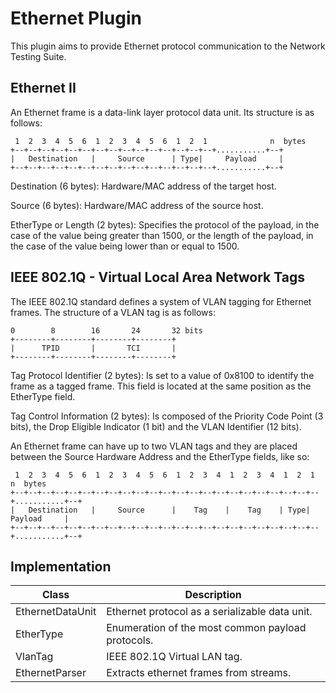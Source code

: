 # Ethernet Plugin

This plugin aims to provide Ethernet protocol communication to the Network Testing Suite.

## Ethernet II

An Ethernet frame is a data-link layer protocol data unit. Its structure is as follows:

     1  2  3  4  5  6  1  2  3  4  5  6  1  2  1              n  bytes
    +--+--+--+--+--+--+--+--+--+--+--+--+--+--+--+...........+--+
    |   Destination   |     Source      | Type|     Payload     |
    +--+--+--+--+--+--+--+--+--+--+--+--+--+--+--+...........+--+

Destination (6 bytes): Hardware/MAC address of the target host.

Source (6 bytes): Hardware/MAC address of the source host.

EtherType or Length (2 bytes): Specifies the protocol of the payload, in the case of the value being greater than 1500, or the length of the payload, in the case of the value being lower than or equal to 1500.

## IEEE 802.1Q - Virtual Local Area Network Tags

The IEEE 802.1Q standard defines a system of VLAN tagging for Ethernet frames. The structure of a VLAN tag is as follows:

    0        8        16       24       32 bits
    +--------+--------+--------+--------+
    |      TPID       |       TCI       |
    +--------+--------+--------+--------+

Tag Protocol Identifier (2 bytes): Is set to a value of 0x8100 to identify the frame as a tagged frame. This field is located at the same position as the EtherType field.

Tag Control Information (2 bytes): Is composed of the Priority Code Point (3 bits), the Drop Eligible Indicator (1 bit) and the VLAN Identifier (12 bits).

An Ethernet frame can have up to two VLAN tags and they are placed between the Source Hardware Address and the EtherType fields, like so:

     1  2  3  4  5  6  1  2  3  4  5  6  1  2  3  4  1  2  3  4  1  2  1              n  bytes
    +--+--+--+--+--+--+--+--+--+--+--+--+--+--+--+--+--+--+--+--+--+--+--+...........+--+
    |   Destination   |     Source      |    Tag    |    Tag    | Type|     Payload     |
    +--+--+--+--+--+--+--+--+--+--+--+--+--+--+--+--+--+--+--+--+--+--+--+...........+--+

## Implementation

| Class            | Description                                       |
| ---------------- | ------------------------------------------------- |
| EthernetDataUnit | Ethernet protocol as a serializable data unit.    |
| EtherType        | Enumeration of the most common payload protocols. |
| VlanTag          | IEEE 802.1Q Virtual LAN tag.                      |
| EthernetParser   | Extracts ethernet frames from streams.            |
